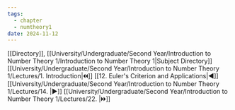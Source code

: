 ```yaml
---
tags:
  - chapter
  - numtheory1
date: 2024-11-12
---
```

[[Directory]], [[University/Undergraduate/Second Year/Introduction to Number Theory 1/Introduction to Number Theory 1|Subject Directory]]
[[University/Undergraduate/Second Year/Introduction to Number Theory 1/Lectures/1. Introduction|🞀🞀]] [[12. Euler's Criterion and Applications|◀]] [[University/Undergraduate/Second Year/Introduction to Number Theory 1/Lectures/14. |▶]] [[University/Undergraduate/Second Year/Introduction to Number Theory 1/Lectures/22. |🞂🞂]]
# 
## 
### 